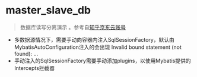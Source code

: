 # master_slave_db
> 数据库读写分离演示
>。参考自[知乎京东云账号](https://zhuanlan.zhihu.com/p/666528202)
* 多数据源情况下，需要手动向容器内注入SqlSessionFactory，默认由MybatisAutoConfiguration注入的会出现 Invalid bound statement (not found): ...
* 手动注入的SqlSessionFactory需要手动添加plugins，以使用Mybatis提供的Intercepts拦截器